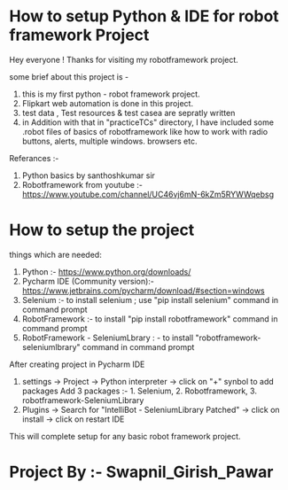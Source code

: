 # How to setup Python & IDE for robot framework Project
Hey everyone !
Thanks for visiting my robotframework project.

some brief about this project is - 
1. this is my first python - robot framework project.
2. Flipkart web automation is done in this project.
3.  test data , Test resources & test casea are sepratly written
4. in Addition with that in "practiceTCs" directory,  I have included some .robot files of basics of robotframework like how to work with radio buttons, alerts, multiple windows. browsers etc.

Referances :- 
1. Python basics by santhoshkumar sir
2. Robotframework from youtube  :- https://www.youtube.com/channel/UC46vj6mN-6kZm5RYWWqebsg

# How to setup the project
things which are needed:
1. Python :- https://www.python.org/downloads/
2. Pycharm IDE (Community version):- https://www.jetbrains.com/pycharm/download/#section=windows
3. Selenium :- to install selenium ; use "pip install selenium" command in command prompt
4. RobotFramework :- to install "pip install robotframework" command in command prompt
5. RobotFramework - SeleniumLbrary : - to install "robotframework-seleniumlbrary" command in command prompt

After creating project in Pycharm IDE
1. settings -> Project -> Python interpreter -> click on "+" synbol to add packages
                                                Add 3 packages :-  1. Selenium, 2. Robotframework, 3. robotframework-SeleniumLibrary
2. Plugins -> Search for "IntelliBot - SeleniumLibrary Patched" -> click on install -> click on restart IDE

This will complete setup for any basic robot framework project.



# Project By :- Swapnil_Girish_Pawar
